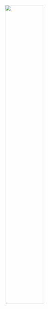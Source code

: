 <div>
    <img style="display: block;
    margin-left: auto;
    margin-right: auto;
    width: 50%;" 
    src="https://media.giphy.com/media/Vn5t5UhLoqByw/giphy.gif"/ width="1200">
</div>
